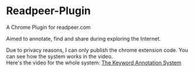 Readpeer-Plugin
==============

A Chrome Plugin for readpeer.com

Aimed to annotate, find and share during exploring the Internet.


Due to privacy reasons, I can only publish the chrome extension code. You can see how the system works in the video. </br>
Here's the video for the whole system:
[The Keyword Annotation System](https://youtu.be/1cDJue_38Zw)
